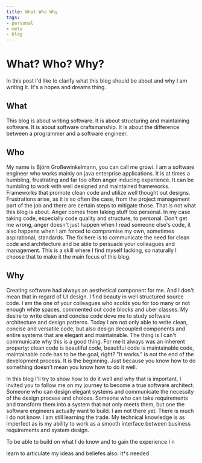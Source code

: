 ```yaml
---
title: What Who Why
tags:
- personal
- meta
- blog
---
```

# What? Who? Why?
In this post I'd like to clarify what this blog should be about and why I am writing it. It's a hopes and dreams thing.

## What
This blog is about writing software. It is about structuring and maintaining software. It is about software craftsmanship. It is about the difference between a programmer and a software engineer.

## Who 
My name is Björn Großewinkelmann, you can call me growi. I am a software engineer who works mainly on java enterprise applications. It is at times a humbling, frustrating and far too often anger inducing experience. 
It can be humbling to work with well designed and maintained frameworks. Frameworks that promote clean code and utilize well thought out designs.
Frustrations arise, as it is so often the case, from the project management part of the job and there are certain steps to mitigate those. That is not what this blog is about.
Anger comes from taking stuff too personal. In my case taking code, especially code quality and structure, to personal. Don't get me wrong, anger doesn't just happen when I read someone else's code, it also happens when I am forced to compromise my own, sometimes aspirational, standards. The fix here is to communicate the need for clean code and architecture and be able to persuade your colleagues and management. This is a skill where I find myself lacking, so naturally I choose that to make it the main focus of this blog.

## Why

Creating software had always an aesthetical component for me. And I don't mean that in regard of UI design. I find beauty in well structured source code. I am the one of your colleagues who scolds you for too many or not enough white spaces, commented out code blocks and uber classes. 
My desire to write clean and concise code dove me to study software architecture and design patterns. Today I am not only able to write clean, concise and versatile code, but also design decoupled components and entire systems that are elegant and maintainable. The thing is I can't communicate why this is a good thing. For me it always was an inherent property: clean code is beautiful code, beautiful code is maintainable code, maintainable code has to be the goal, right? "It works." is not the end of the development process. It is the beginning. Just because you know how to do something doesn't mean you know how to do it well.

In this blog I'll try to show how to do it well and why that is important. I invited you to follow me on my journey to become a true software architect. Someone who can design elegant systems and communicate the necessity of the design process and choices. Someone who can take requirements and transform them into a system that not only meets them, but one the software engineers actually want to build.
I am not there yet. There is much I do not know. I am still learning the trade. My technical knowledge is as imperfect as is my ability to work as a smooth interface between business requirements and system design.

To be able to build on what I do know and to gain the experience I n

 


learn to articulate my ideas and beliefes
also: it*s needed
<!--stackedit_data:
eyJoaXN0b3J5IjpbLTE4MjcxNjIwNDQsLTQ2NTA3NDAxMiwxNj
U3NzcwNDI5LC01MjcxMjIyNzMsLTk0NDQ2NzgyMywxNDIwMDU0
MjQzLC0xMDEwMjIzNDEsMTA1NTk4MTUyNCwyMDA3NjEwMDg2LC
0zMzYwOTg3ODUsMTk4MzgzNTQyNSwtMjAwOTI5NzAzNywtMTU4
NDk2MTE0NywtNDQ0Njk5OTE0LDE0ODE2ODkxMDMsLTYxMDM3Mz
Q3OCwtMTA5OTg0MzkyLC01NTEyNTIwMjAsMTk2MzY1MzE5NCwx
MjUxMTQxNDY3XX0=
-->